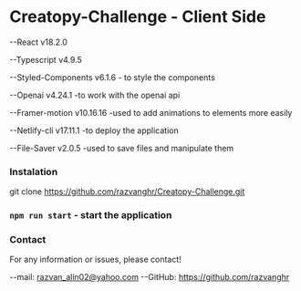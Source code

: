 # Creatopy-Challenge - Client Side

  --React v18.2.0
  
  --Typescript v4.9.5 
  
  --Styled-Components v6.1.6 - to style the components
  
  --Openai v4.24.1 -to work with the openai api
  
  --Framer-motion v10.16.16 -used to add animations to elements more easily
  
  --Netlify-cli v17.11.1 -to deploy the application
  
  --File-Saver v2.0.5 -used to save files and manipulate them
  

### Instalation

git clone https://github.com/razvanghr/Creatopy-Challenge.git


### `npm run start` - start the application


### Contact

For any information or issues, please contact!

--mail: razvan_alin02@yahoo.com --GitHub: https://github.com/razvanghr
